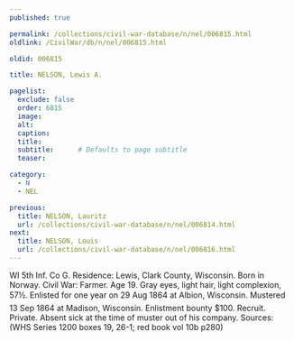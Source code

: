 ```yaml
---
published: true

permalink: /collections/civil-war-database/n/nel/006815.html
oldlink: /CivilWar/db/n/nel/006815.html

oldid: 006815

title: NELSON, Lewis A.

pagelist:
  exclude: false
  order: 6815
  image: 
  alt:
  caption:
  title:
  subtitle:      # Defaults to page subtitle
  teaser:

category: 
  - N 
  - NEL

previous:
  title: NELSON, Lauritz
  url: /collections/civil-war-database/n/nel/006814.html  
next:
  title: NELSON, Louis
  url: /collections/civil-war-database/n/nel/006816.html   
---
```

WI 5th Inf. Co G. Residence: Lewis, Clark County, Wisconsin. Born in Norway. Civil War: Farmer. Age 19. Gray eyes, light hair, light complexion, 5&#146;7&frac12;&#148;. Enlisted for one year on 29 Aug 1864 at Albion, Wisconsin. Mustered 13 Sep 1864 at Madison, Wisconsin. Enlistment bounty $100. Recruit. Private. Absent sick at the time of muster out of his company. Sources: (WHS Series 1200 boxes 19, 26-1; red book vol 10b p280)
